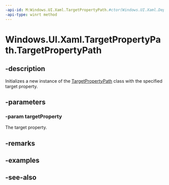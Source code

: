 ```yaml
---
-api-id: M:Windows.UI.Xaml.TargetPropertyPath.#ctor(Windows.UI.Xaml.DependencyProperty)
-api-type: winrt method
---
```


<!-- Method syntax
public TargetPropertyPath(Windows.UI.Xaml.DependencyProperty targetProperty)
-->

# Windows.UI.Xaml.TargetPropertyPath.TargetPropertyPath

## -description
Initializes a new instance of the [TargetPropertyPath](targetpropertypath.md) class with the specified target property.


## -parameters
### -param targetProperty
The target property.

## -remarks

## -examples

## -see-also
